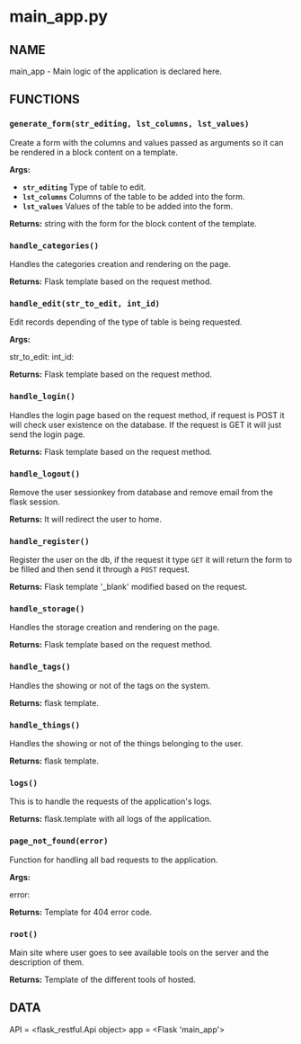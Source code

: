 # main_app.py

## NAME
main_app - Main logic of the application is declared here.

## FUNCTIONS

### `generate_form(str_editing, lst_columns, lst_values)`
Create a form with the columns and values passed as arguments so it can be rendered in a block
content on a template.

**Args:**

 * **`str_editing`**  Type of table to edit.
 * **`lst_columns`**  Columns of the table to be added into the form.
 * **`lst_values`**  Values of the table to be added into the form.

**Returns:** string with the form for the block content of the template.


### `handle_categories()`
Handles the categories creation and rendering on the page.

**Returns:** Flask template based on the request method.


### `handle_edit(str_to_edit, int_id)`
Edit records depending of the type of table is being requested.

**Args:**

str_to_edit:
int_id:

**Returns:** Flask template based on the request method.


### `handle_login()`
Handles the login page based on the request method, if request is POST it will check user
existence on the database. If the request is GET it will just send the login page.

**Returns:** Flask template based on the request method.


### `handle_logout()`
Remove the user sessionkey from database and remove email from the flask session.

**Returns:** It will redirect the user to home.


### `handle_register()`
Register the user on the db, if the request it type `GET` it will
return the form to be filled and then send it through a `POST`
request.

**Returns:** Flask template '_blank' modified based on the request.


### `handle_storage()`
Handles the storage creation and rendering on the page.

**Returns:** Flask template based on the request method.


### `handle_tags()`
Handles the showing or not of the tags on the system.

**Returns:** flask template.


### `handle_things()`
Handles the showing or not of the things belonging to the user.

**Returns:** flask template.


### `logs()`
This is to handle the requests of the application's logs.

**Returns:** flask.template with all logs of the application.


### `page_not_found(error)`
Function for handling all bad requests to the application.

**Args:**

error:

**Returns:** Template for 404 error code.


### `root()`
Main site where user goes to see available tools on the server and the description of them.

**Returns:** Template of the different tools of hosted.

## DATA
API = <flask_restful.Api object>
app = <Flask 'main_app'>
